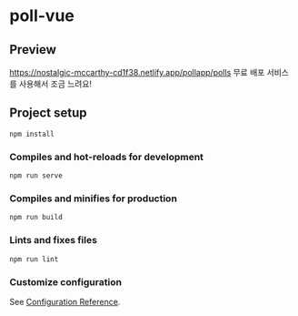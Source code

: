 # poll-vue

## Preview
https://nostalgic-mccarthy-cd1f38.netlify.app/pollapp/polls
무료 배포 서비스를 사용해서 조금 느려요!

## Project setup
```
npm install
```

### Compiles and hot-reloads for development
```
npm run serve
```

### Compiles and minifies for production
```
npm run build
```

### Lints and fixes files
```
npm run lint
```

### Customize configuration
See [Configuration Reference](https://cli.vuejs.org/config/).
